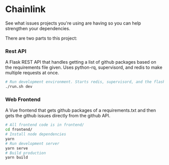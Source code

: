 # Chainlink

See what issues projects you're using are having so you can help strengthen your dependencies.

There are two parts to this project:

### Rest API

A Flask REST API that handles getting a list of github packages based on the requirements
file given. Uses python-rq, supervisord, and redis to make multiple requests at once.


```bash
# Run development environment. Starts redis, supervisord, and the flask app
./run.sh dev
```

### Web Frontend

A Vue frontend that gets github packages of a requirements.txt and then gets the github issues
directly from the github API.

```bash
# All frontend code is in frontend/
cd frontend/
# Install node dependencies
yarn
# Run development server
yarn serve
# Build production
yarn build
```


